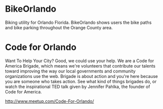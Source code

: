 BikeOrlando
===========

Biking utility for Orlando Florida. BikeOrlando shows users the bike paths and bike parking throughout the Orange County area.

Code for Orlando
================
Want To Help Your City? Good, we could use your help. We are a Code for America Brigade, which means we're volunteers that contribute our talents toward improving the way our local governments and community organizations use the web. Brigade is about action and you're here because you are someone who takes action. See what kind of things brigades do, or watch the inspirational TED talk given by Jennifer Pahlka, the founder of Code for America.

http://www.meetup.com/Code-For-Orlando/
